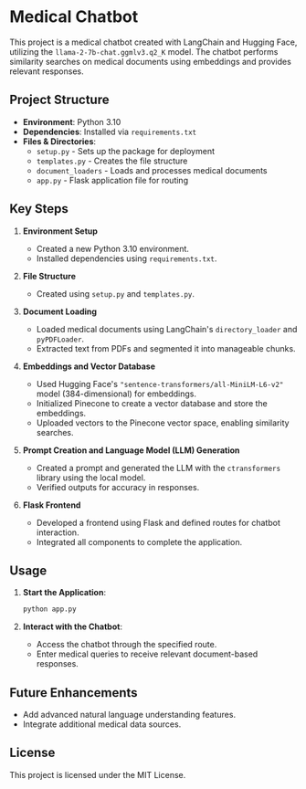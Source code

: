 
# Medical Chatbot

This project is a medical chatbot created with LangChain and Hugging Face, utilizing the `llama-2-7b-chat.ggmlv3.q2_K` model. The chatbot performs similarity searches on medical documents using embeddings and provides relevant responses.

## Project Structure

- **Environment**: Python 3.10
- **Dependencies**: Installed via `requirements.txt`
- **Files & Directories**:
  - `setup.py` - Sets up the package for deployment
  - `templates.py` - Creates the file structure
  - `document_loaders` - Loads and processes medical documents
  - `app.py` - Flask application file for routing

## Key Steps

1. **Environment Setup**
   - Created a new Python 3.10 environment.
   - Installed dependencies using `requirements.txt`.

2. **File Structure**
   - Created using `setup.py` and `templates.py`.

3. **Document Loading**
   - Loaded medical documents using LangChain's `directory_loader` and `pyPDFLoader`.
   - Extracted text from PDFs and segmented it into manageable chunks.

4. **Embeddings and Vector Database**
   - Used Hugging Face's `"sentence-transformers/all-MiniLM-L6-v2"` model (384-dimensional) for embeddings.
   - Initialized Pinecone to create a vector database and store the embeddings.
   - Uploaded vectors to the Pinecone vector space, enabling similarity searches.

5. **Prompt Creation and Language Model (LLM) Generation**
   - Created a prompt and generated the LLM with the `ctransformers` library using the local model.
   - Verified outputs for accuracy in responses.

6. **Flask Frontend**
   - Developed a frontend using Flask and defined routes for chatbot interaction.
   - Integrated all components to complete the application.

## Usage

1. **Start the Application**:
   ```bash
   python app.py
   ```

2. **Interact with the Chatbot**:
   - Access the chatbot through the specified route.
   - Enter medical queries to receive relevant document-based responses.

## Future Enhancements

- Add advanced natural language understanding features.
- Integrate additional medical data sources.

## License

This project is licensed under the MIT License.
